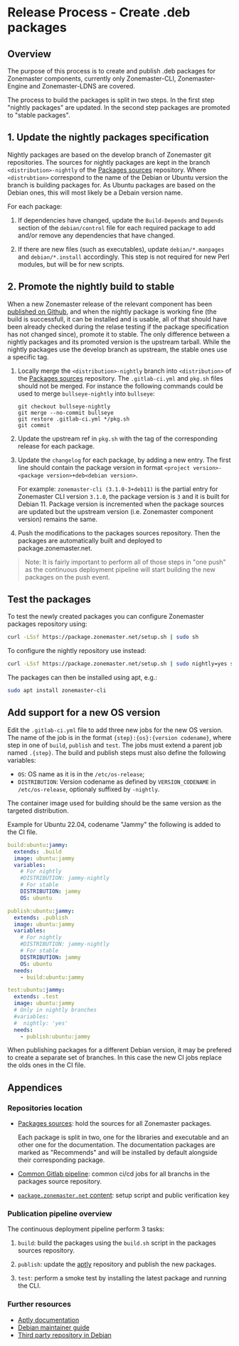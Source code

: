 Release Process - Create .deb packages
======================================


## Overview

The purpose of this process is to create and publish .deb packages for
Zonemaster components, currently only Zonemaster-CLI, Zonemaster-Engine and
Zonemaster-LDNS are covered.

The process to build the packages is split in two steps. In the first step "nightly
packages" are updated. In the second step packages are promoted to "stable packages".

## 1. Update the nightly packages specification

Nightly packages are based on the develop branch of Zonemaster git repositories.
The sources for nightly packages are kept in the branch `<distribution>-nightly`
of the [Packages sources] repository. Where `<distrubtion>` correspond to the
name of the Debian or Ubuntu version the branch is building packages for.
As Ubuntu packages are based on the Debian ones, this will most likely be a
Debain version name.

For each package:

1. If dependencies have changed, update the `Build-Depends` and `Depends`
   section of the  `debian/control` file for each  required package to add
   and/or remove any dependencies that have changed.

2. If there are new files (such as executables), update `debian/*.manpages` and
   `debian/*.install` accordingly. This step is not required for new Perl
   modules, but will be for new scripts.

## 2. Promote the nightly build to stable


When a new Zonemaster release of the relevant component has been
[published on Github], and when the nightly package is working fine (the build
is successfull, it can be installed and is usable, all of that should have been
already checked during the relase testing if the package specification has not
changed since), promote it to stable. The only difference between a nightly
packages and its promoted version is the upstream tarball. While the nightly
packages use the develop branch as upstream, the stable ones use a specific
tag.

1. Locally merge the `<distribution>-nightly` branch into `<distribution>` of
   the [Packages sources] repository. The `.gitlab-ci.yml` and `pkg.sh` files
   should not be merged.
   For instance the following commands could be used to merge
   `bullseye-nightly` into `bullseye`:
   ```
   git checkout bullseye-nightly
   git merge --no-commit bullseye
   git restore .gitlab-ci.yml */pkg.sh
   git commit
   ```

2. Update the upstream ref in `pkg.sh` with the tag of the corresponding release
   for each package.

3. Update the `changelog` for each package, by adding a new entry. The first line
   should contain the package version in format
   `<project version>-<package version>+deb<debian version>`.

   For example:  `zonemaster-cli (3.1.0-3+deb11)` is the partial entry for
   Zonemaster CLI version `3.1.0`, the package version is `3` and it is built
   for Debian 11. Package version is incremented when the package sources are
   updated but the upstream version (i.e. Zonemaster component version) remains
   the same.

4. Push the modifications to the packages sources repository. Then the packages
   are automatically built and deployed to package.zonemaster.net.

> Note: It is fairly important to perform all of those steps in "one push"
> as the continuous deployment pipeline will start building the new packages
> on the push event.


## Test the packages

To test the newly created packages you can configure Zonemaster packages
repository using:

```sh
curl -LSsf https://package.zonemaster.net/setup.sh | sudo sh
```

To configure the nightly repository use instead:

```sh
curl -LSsf https://package.zonemaster.net/setup.sh | sudo nightly=yes sh
```

The packages can then be installed using apt, e.g.:

```sh
sudo apt install zonemaster-cli
```

## Add support for a new OS version

Edit the `.gitlab-ci.yml` file to add three new jobs for the new OS version.
The name of the job is in the format `{step}:{os}:{version codename}`, where
step in one of `build`, `publish` and `test`. The jobs must extend a parent job
named `.{step}`. The build and publish steps must also define the following
variables:
* `OS`: OS name as it is in the `/etc/os-release`;
* `DISTRIBUTION`: Version codename as defined by `VERSION_CODENAME` in
   `/etc/os-release`, optionaly suffixed by `-nightly`.

The container image used for building should be the same version as the targeted
distribution.

Example for Ubuntu 22.04, codename "Jammy" the following is added to the CI
file.
```yml
build:ubuntu:jammy:
  extends: .build
  image: ubuntu:jammy
  variables:
    # For nightly
    #DISTRIBUTION: jammy-nightly
    # For stable
    DISTRIBUTION: jammy
    OS: ubuntu

publish:ubuntu:jammy:
  extends: .publish
  image: ubuntu:jammy
  variables:
    # For nightly
    #DISTRIBUTION: jammy-nightly
    # For stable
    DISTRIBUTION: jammy
    OS: ubuntu
  needs:
    - build:ubuntu:jammy

test:ubuntu:jammy:
  extends: .test
  image: ubuntu:jammy
  # Only in nightly branches
  #variables:
  #  nightly: 'yes'
  needs:
    - publish:ubuntu:jammy
```

When publishing packages for a different Debian version, it may be prefered to
create a separate set of branches. In this case the new CI jobs replace the olds
ones in the CI file.

## Appendices

### Repositories location

* [Packages sources]: hold the sources for all Zonemaster packages.

  Each package is split in two, one for the libraries and executable and an
  other one for the documentation. The documentation packages are marked as
  "Recommends" and will be installed by default alongside their corresponding
  package.

* [Common Gitlab pipeline]: common ci/cd jobs for all branchs in the packages
  source repository.

* [`package.zonemaster.net` content]: setup script and public verification key

### Publication pipeline overview

The continuous deployment pipeline perform 3 tasks:

1. `build`: build the packages using the `build.sh` script in the packages
   sources repository.

2. `publish`: update the [aptly] repository and publish the new packages.

3. `test`: perform a smoke test by installing the latest package and running the
    CLI.

### Further resources

* [Aptly documentation](https://www.aptly.info/doc/overview/)
* [Debian maintainer guide](https://www.debian.org/doc/manuals/maint-guide/)
* [Third party repository in Debian](https://wiki.debian.org/DebianRepository/UseThirdParty)

[aptly]: https://aptly.info
[Packages sources]: https://gitlab.rd.nic.fr/zonemaster/packages/debian
[Common Gitlab pipeline]: https://gitlab.rd.nic.fr/zonemaster/ci/-/blob/main/deb-packaging.yml
[`package.zonemaster.net` content]: https://gitlab.rd.nic.fr/zonemaster/packages/www/
[published on Github]: ReleaseProcess-release.md#18-tag-the-release-with-git
